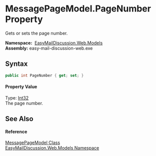 MessagePageModel.PageNumber Property
====================================
Gets or sets the page number.

  **Namespace:**  [EasyMailDiscussion.Web.Models][1]  
  **Assembly:** easy-mail-discussion-web.exe

Syntax
------

```csharp
public int PageNumber { get; set; }
```

#### Property Value
Type: [Int32][2]  
 The page number. 

See Also
--------

#### Reference
[MessagePageModel Class][3]  
[EasyMailDiscussion.Web.Models Namespace][1]  

[1]: ../README.md
[2]: https://docs.microsoft.com/dotnet/api/system.int32
[3]: README.md